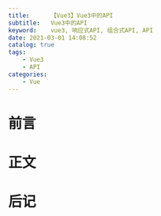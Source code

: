 ```yaml
---
title:      【Vue3】Vue3中的API
subtitle:   Vue3中的API
keyword:    vue3, 响应式API, 组合式API, API
date: 2021-03-01 14:08:52
catalog: true
tags:
    - Vue3
    - API
categories: 
    - Vue
---
```



# 前言

# 正文

# 后记
